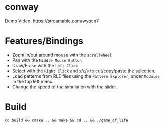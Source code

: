 # conway

Demo Video: https://streamable.com/wypen7

# Features/Bindings

- Zoom in/out around mouse with the `scrollwheel`
- Pan with the `Middle Mouse Button`
- Draw/Erase with the `Left Click`
- Select with the `Right Click` and `x`/`c`/`v` to cut/copy/paste the selection.
- Load patterns from RLE files using the `Pattern Explorer`, under `Modules` in the top left menu.
- Change the speed of the simulation with the slider.

# Build
`cd build && cmake .. && make && cd .. && ./game_of_life`  

